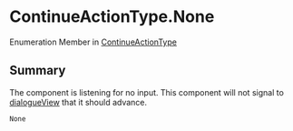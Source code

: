 # ContinueActionType.None

Enumeration Member in [ContinueActionType](/docs/api/csharp/yarn.unity.dialogueadvanceinput.continueactiontype-1.md)

## Summary


The component is listening for no input. This component will not
signal to  <a href="yarn.unity.dialogueadvanceinput.dialogueview.md">dialogueView</a>  that it should advance.


```csharp
None
```

